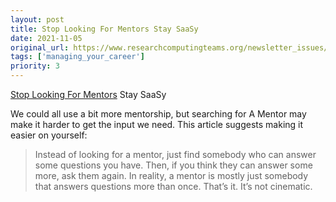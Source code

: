```yaml
---
layout: post
title: Stop Looking For Mentors Stay SaaSy
date: 2021-11-05
original_url: https://www.researchcomputingteams.org/newsletter_issues/0099
tags: ['managing_your_career']
priority: 3
---
```


<!-- markdownlint-disable MD033 -->
<!-- markdownlint-disable MD041 -->
<!-- markdownlint-disable MD049 -->

[Stop Looking For Mentors](https://staysaasy.com/career/2021/10/16/mentorship.html) Stay SaaSy

We could all use a bit more mentorship, but searching for A Mentor may make it harder to get the input we need.   This article suggests making it easier on yourself:

> Instead of looking for a mentor, just find somebody who can answer some questions you have. Then, if you think they can answer some more, ask them again. In reality, a mentor is mostly just somebody that answers questions more than once. That’s it. It’s not cinematic.
